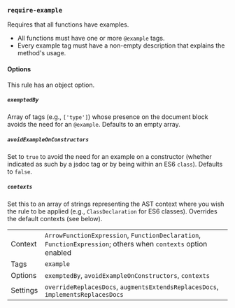 ### `require-example`

Requires that all functions have examples.

* All functions must have one or more `@example` tags.
* Every example tag must have a non-empty description that explains the method's usage.

#### Options

This rule has an object option.

##### `exemptedBy`

Array of tags (e.g., `['type']`) whose presence on the document
block avoids the need for an `@example`. Defaults to an empty array.

##### `avoidExampleOnConstructors`

Set to `true` to avoid the need for an example on a constructor (whether
indicated as such by a jsdoc tag or by being within an ES6 `class`).
Defaults to `false`.

##### `contexts`

Set this to an array of strings representing the AST context
where you wish the rule to be applied (e.g., `ClassDeclaration` for ES6 classes).
Overrides the default contexts (see below).

|||
|---|---|
|Context|`ArrowFunctionExpression`, `FunctionDeclaration`, `FunctionExpression`; others when `contexts` option enabled|
|Tags|`example`|
|Options|`exemptedBy`, `avoidExampleOnConstructors`, `contexts`|
|Settings|`overrideReplacesDocs`, `augmentsExtendsReplacesDocs`, `implementsReplacesDocs`|

<!-- assertions requireExample -->

